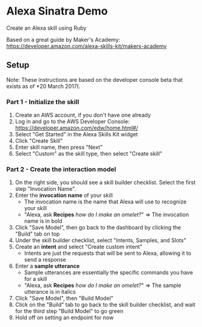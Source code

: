 # Alexa Sinatra Demo

Create an Alexa skill using Ruby

Based on a great guide by Maker's Academy: https://developer.amazon.com/alexa-skills-kit/makers-academy

## Setup

Note: These instructions are based on the developer console beta that exists as of *20 March 2017(.

### Part 1 - Initialize the skill

1. Create an AWS account, if you don't have one already
2. Log in and go to the AWS Developer Console: https://developer.amazon.com/edw/home.html#/
3. Select "Get Started" in the Alexa Skills Kit widget
4. Click "Create Skill"
5. Enter skill name, then press "Next"
6. Select "Custom" as the skill type, then select "Create skill"

### Part 2 - Create the interaction model

1. On the right side, you should see a skill builder checklist. Select the first step "Invocation Name".
2. Enter the **invocation name** of your skill
    - The invocation name is the name that Alexa will use to recognize your skill
    - "Alexa, ask **Recipes** *how do I make an omelet?*" => The invocation name is in bold
3. Click "Save Model", then go back to the dashboard by clicking the "Build" tab on top
4. Under the skill builder checklist, select "Intents, Samples, and Slots"
5. Create an **intent** and select "Create custom intent"
    - Intents are just the requests that will be sent to Alexa, allowing it to send a response
6. Enter a **sample utterance**
    - Sample utterances are essentially the specific commands you have for a skill
    - "Alexa, ask **Recipes** *how do I make an omelet?*" => The sample utterance is in italics
7. Click "Save Model", then "Build Model"
8. Click on the "Build" tab to go back to the skill builder checklist, and wait for the third step "Build Model" to go green
9. Hold off on setting an endpoint for now
